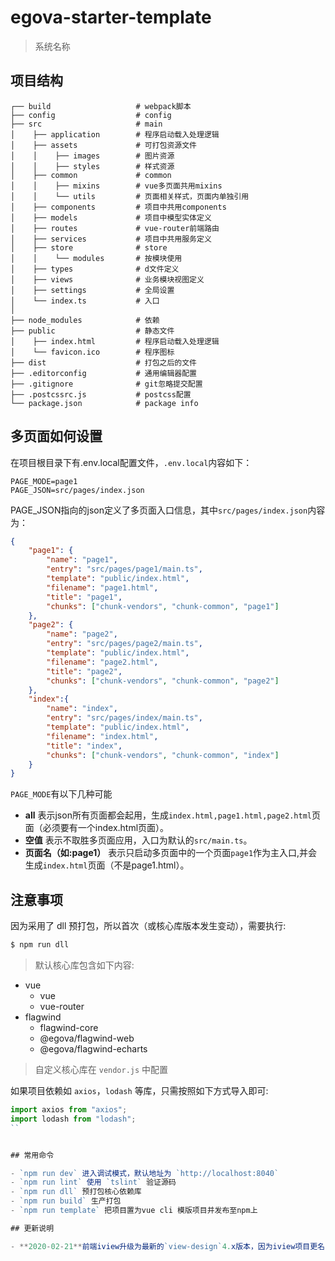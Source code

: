 # egova-starter-template

> 系统名称

## 项目结构
```
┌── build                   # webpack脚本
├── config                  # config
├── src                     # main
│    ├── application 		# 程序启动载入处理逻辑
│    ├── assets     		# 可打包资源文件
│    │    ├── images      	# 图片资源
│    │    ├── styles      	# 样式资源
│    ├── common             # common
│    │    ├── mixins      	# vue多页面共用mixins
│    │    └── utils   		# 页面相关样式，页面内单独引用
│    ├── components 		# 项目中共用components
│    ├── models 		    # 项目中模型实体定义
│    ├── routes 		    # vue-router前端路由
│    ├── services 		    # 项目中共用服务定义
│    ├── store              # store
│    │    └── modules      	# 按模块使用
│    ├── types              # d文件定义
│    ├── views              # 业务模块视图定义
│    ├── settings      		# 全局设置
│    └── index.ts           # 入口
│
├── node_modules            # 依赖
├── public                  # 静态文件
│    ├── index.html 		# 程序启动载入处理逻辑
│    └── favicon.ico     	# 程序图标
├── dist                    # 打包之后的文件
├── .editorconfig	        # 通用编辑器配置
├── .gitignore		        # git忽略提交配置
├── .postcssrc.js           # postcss配置
└── package.json            # package info
```

## 多页面如何设置

在项目根目录下有.env.local配置文件，`.env.local`内容如下：

```text
PAGE_MODE=page1
PAGE_JSON=src/pages/index.json
```

PAGE_JSON指向的json定义了多页面入口信息，其中`src/pages/index.json`内容为：

```json
{
    "page1": {
        "name": "page1",
        "entry": "src/pages/page1/main.ts",
        "template": "public/index.html",
        "filename": "page1.html",
        "title": "page1",
        "chunks": ["chunk-vendors", "chunk-common", "page1"]
    },
    "page2": {
        "name": "page2",
        "entry": "src/pages/page2/main.ts",
        "template": "public/index.html",
        "filename": "page2.html",
        "title": "page2",
        "chunks": ["chunk-vendors", "chunk-common", "page2"]
    },
    "index":{
        "name": "index",
        "entry": "src/pages/index/main.ts",
        "template": "public/index.html",
        "filename": "index.html",
        "title": "index",
        "chunks": ["chunk-vendors", "chunk-common", "index"]
    }
}
```

`PAGE_MODE`有以下几种可能

- **all** 表示json所有页面都会起用，生成`index.html,page1.html,page2.html`页面（必须要有一个index.html页面）。
- **空值** 表示不取胜多页面应用，入口为默认的`src/main.ts`。
- **页面名（如:page1）** 表示只启动多页面中的一个页面`page1`作为主入口,并会生成`index.html`页面（不是page1.html）。

## 注意事项

因为采用了 dll 预打包，所以首次（或核心库版本发生变动），需要执行:

``` bash
$ npm run dll
```

> 默认核心库包含如下内容:

- vue
    - vue
    - vue-router
- flagwind
    - flagwind-core
    - @egova/flagwind-web
    - @egova/flagwind-echarts
> 自定义核心库在 `vendor.js` 中配置

如果项目依赖如 `axios`，`lodash` 等库，只需按照如下方式导入即可:

``` js
import axios from "axios";
import lodash from "lodash";
``


## 常用命令

- `npm run dev` 进入调试模式，默认地址为 `http://localhost:8040`
- `npm run lint` 使用 `tslint` 验证源码
- `npm run dll` 预打包核心依赖库
- `npm run build` 生产打包
- `npm run template` 把项目置为vue cli 模版项目并发布至npm上

## 更新说明

- **2020-02-21**前端iview升级为最新的`view-design`4.x版本，因为iview项目更名了，所以以前`import iview from "iview"`的代码会报错，需要手动把`iview`换成`view-design`.
